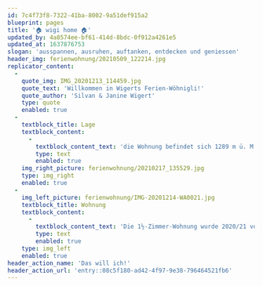 ```yaml
---
id: 7c4f73f8-7322-41ba-8002-9a51def915a2
blueprint: pages
title: '🏠 wigi home 🏠'
updated_by: 4a8574ee-bf61-414d-8bdc-0f912a4261e5
updated_at: 1637876753
slogan: 'ausspannen, ausruhen, auftanken, entdecken und geniessen'
header_img: ferienwohnung/20210509_122214.jpg
replicator_content:
  -
    quote_img: IMG_20201213_114459.jpg
    quote_text: 'Willkommen in Wigerts Ferien-Wöhnigli!'
    quote_author: 'Silvan & Janine Wigert'
    type: quote
    enabled: true
  -
    textblock_title: Lage
    textblock_content:
      -
        textblock_content_text: 'die Wohnung befindet sich 1289 m ü. M., im Bündner Bergdorf Affeier (Gemeinde Obersaxen-Mundaun)'
        type: text
        enabled: true
    img_right_picture: ferienwohnung/20210217_135529.jpg
    type: img_right
    enabled: true
  -
    img_left_picture: ferienwohnung/IMG-20201214-WA0021.jpg
    textblock_title: Wohnung
    textblock_content:
      -
        textblock_content_text: 'Die 1½-Zimmer-Wohnung wurde 2020/21 vollständig renoviert, sie hat eine Grösse von 26 m2 und eignet sich für einen Aufenthalt von 1 bis 2 Personen.'
        type: text
        enabled: true
    type: img_left
    enabled: true
header_action_name: 'Das will ich!'
header_action_url: 'entry::08c5f180-ad42-4f97-9e38-796464521fb6'
---
```

